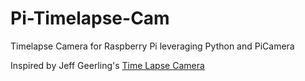 # Pi-Timelapse-Cam
Timelapse Camera for Raspberry Pi leveraging Python and PiCamera

Inspired by Jeff Geerling's [Time Lapse Camera](https://www.jeffgeerling.com/blog/2017/raspberry-pi-zero-w-headless-time-lapse-camera)

